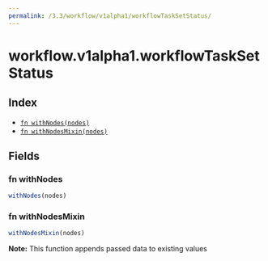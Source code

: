 ```yaml
---
permalink: /3.3/workflow/v1alpha1/workflowTaskSetStatus/
---
```


# workflow.v1alpha1.workflowTaskSetStatus



## Index

* [`fn withNodes(nodes)`](#fn-withnodes)
* [`fn withNodesMixin(nodes)`](#fn-withnodesmixin)

## Fields

### fn withNodes

```ts
withNodes(nodes)
```



### fn withNodesMixin

```ts
withNodesMixin(nodes)
```



**Note:** This function appends passed data to existing values